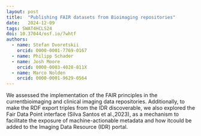 ```yaml
---
layout: post
title:  "Publishing FAIR datasets from Bioimaging repositories"
date:   2024-12-09
tags: SWAT4HCLS24
doi: 10.37044/osf.io/7whtf
authors:
  - name: Stefan Dvoretskii
    orcid: 0000-0001-7769-0167
  - name: Philipp Schader
  - name: Josh Moore
    orcid: 0000-0003-4028-811X
  - name: Marco Nolden
    orcid: 0000-0001-9629-0564
---
```


We assessed the implementation of the FAIR principles in the currentbioimaging and clinical imaging data repositories. Additionally, to make the RDF export triples from the IDR discoverable, we also explored the Fair Data Point interface (Silva Santos et al.,2023), as a mechanism to facilitate the exposure of machine-actionable metadata and how itcould be added to the Imaging Data Resource (IDR) portal.

